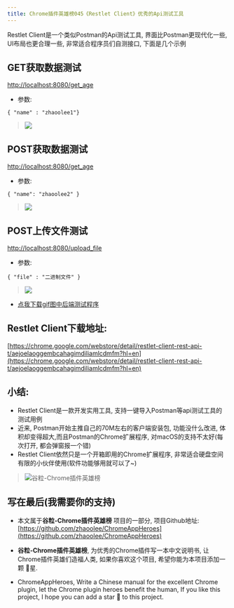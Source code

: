 ```yaml
---
title: Chrome插件英雄榜045《Restlet Client》优秀的Api测试工具
---
```

Restlet Client是一个类似Postman的Api测试工具, 界面比Postman更现代化一些, UI布局也更合理一些, 非常适合程序员们自测接口, 下面是几个示例

## GET获取数据测试

[http://localhost:8080/get_age](http://localhost:8080/get_age)

- 参数: 
```
{ "name" : "zhaoolee1"}
```

> ![](https://v2fy.com/asset/045_restlet_client/8b09de242884a45354c792971e9a3d23.gif)


## POST获取数据测试

[http://localhost:8080/get_age](http://localhost:8080/get_age)

- 参数: 

```
{ "name": "zhaoolee2" }
```
> ![](https://v2fy.com/asset/045_restlet_client/40170977ad20ead27ad92baa946fae6c.gif)


## POST上传文件测试

[http://localhost:8080/upload_file](http://localhost:8080/upload_file)

- 参数: 
```
{ "file" : "二进制文件" }
```
> ![](https://v2fy.com/asset/045_restlet_client/89ea1e51dab48d5a84f089adf33eb274.gif)

- [点我下载gif图中后端测试程序](https://github.com/zhaoolee/ChromeAppHeroes/tree/master/%E7%9B%B8%E5%85%B3%E8%B5%84%E6%BA%90/%E3%80%8ARestlet%20Client%E3%80%8B%E6%B5%8B%E8%AF%95%E7%A8%8B%E5%BA%8F%E6%BA%90%E7%A0%81)



## Restlet Client下载地址:

[https://chrome.google.com/webstore/detail/restlet-client-rest-api-t/aejoelaoggembcahagimdiliamlcdmfm?hl=en](https://chrome.google.com/webstore/detail/restlet-client-rest-api-t/aejoelaoggembcahagimdiliamlcdmfm?hl=en)

## 小结:

- Restlet Client是一款开发实用工具, 支持一键导入Postman等api测试工具的测试用例 
- 近来, Postman开始主推自己的70M左右的客户端安装包, 功能没什么改进, 体积却变得超大,而且Postman的Chrome扩展程序, 对macOS的支持不太好(每次打开, 都会弹窗报一个错)
- Restlet Client依然只是一个开箱即用的Chrome扩展程序, 非常适合硬盘空间有限的小伙伴使用(软件功能够用就可以了~)

> ![谷粒-Chrome插件英雄榜](https://v2fy.com/asset/045_restlet_client/1b8e3f49df2b4ab4ac737a1684975cac.jpeg)


## 写在最后(我需要你的支持)

- 本文属于**谷粒-Chrome插件英雄榜** 项目的一部分, 项目Github地址: [https://github.com/zhaoolee/ChromeAppHeroes](https://github.com/zhaoolee/ChromeAppHeroes)

- **谷粒-Chrome插件英雄榜**, 为优秀的Chrome插件写一本中文说明书, 让Chrome插件英雄们造福人类, 如果你喜欢这个项目, 希望你能为本项目添加一颗 🌟星.

- ChromeAppHeroes, Write a Chinese manual for the excellent Chrome plugin, let the Chrome plugin heroes benefit the human, If you like this project, I hope you can add a star 🌟 to this project.
